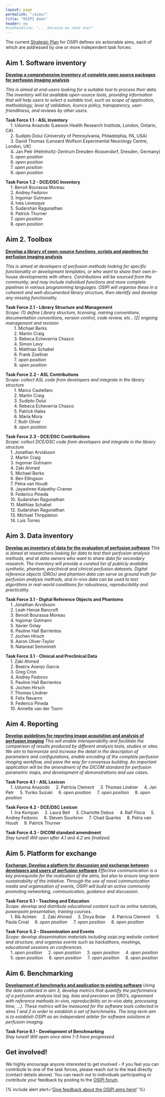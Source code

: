 ```yaml
---
layout: page
permalink: "/aims/"
title: "OSIPI Aims"
header: no
#subheadline: "... because we need one!"
---
```


The current [Strategic Plan](https://drive.google.com/file/d/14XZYB59W2rn5NIMBKEwdzht23WLa3zzN/view) for OSIPI defines six actionable aims, each of which are addressed by one or more independent task forces:


**Aim 1. Software inventory**
-----------------------------

[**Develop a comprehensive inventory of complete open source packages for perfusion imaging analysis**](/aims/software-inventory/) 

*This is aimed at end-users looking for a suitable tool to process their data. The inventory will list available open-source tools, providing information that will help users to select a suitable tool, such as scope of application, methodology, level of validation, licence policy, transparency, user-friendliness, and reviews by other users.*

   **Task Force 1.1 - ASL Inventory** <br/>
      &nbsp;&nbsp;&nbsp; 1. Udunna Anazodo (Lawson Health Research Institute, London, Ontario, CA) <br/>
      &nbsp;&nbsp;&nbsp; 2. Sudipto Dolui (University of Pennsylvania, Philadelphia, PA, USA) <br/>
      &nbsp;&nbsp;&nbsp; 3. David Thomas (Lenoard Wolfson Experimental Neurology Centre, London, UK) <br/>
      &nbsp;&nbsp;&nbsp; 4. Jan Petr (Helmholtz-Zentrum Dresden-Rossendorf, Dresden, Germany) <br/>
      &nbsp;&nbsp;&nbsp; 5. *open position* <br/>
      &nbsp;&nbsp;&nbsp; 6. *open position* <br/>
      &nbsp;&nbsp;&nbsp; 7. *open position* <br/>
      &nbsp;&nbsp;&nbsp; 8. *open position* <br/>
      
   **Task Force 1.2 - DCE/DSC Inventory** <br/>
      &nbsp;&nbsp;&nbsp; 1. Benoit Bourassa Moreau <br/>
      &nbsp;&nbsp;&nbsp; 2. Andrey Fedorov <br/>
      &nbsp;&nbsp;&nbsp; 3. Ingomar Gutmann <br/>
      &nbsp;&nbsp;&nbsp; 4. Ives Levesque <br/>
      &nbsp;&nbsp;&nbsp; 5. Sudarshan Ragunathan <br/>
      &nbsp;&nbsp;&nbsp; 6. Patrick Thurner <br/>
      &nbsp;&nbsp;&nbsp; 7. *open position* <br/>
      &nbsp;&nbsp;&nbsp; 8. *open position* <br/>
   

**Aim 2. Toolbox**
------------------

[**Develop a library of open-source functions, scripts and pipelines for perfusion imaging analysis**](/aims/toolbox/)

*This is aimed at developers of perfusion methods looking for specific functionality or development templates, or who want to share their own in-house developments with others. Contributions will be sourced from the community, and may include individual functions and more complete pipelines in various programming languages. OSIPI will organise these in a coherent and well-documented library structure, then identify and develop any missing functionality.*

   **Task Force 2.1 - Library Structure and Management** <br/>
   *Scope: (1) define Library structure, licensing, naming conventions, documentation conventions, version control, code      review, etc.. (2) ongoing management and revision* <br/>
      &nbsp;&nbsp;&nbsp;&nbsp;&nbsp;&nbsp; 1. Michael Berks <br/>
      &nbsp;&nbsp;&nbsp;&nbsp;&nbsp;&nbsp; 2. Martin Craig <br/>
      &nbsp;&nbsp;&nbsp;&nbsp;&nbsp;&nbsp; 3. Rebeca Echeverria Chasco <br/>
      &nbsp;&nbsp;&nbsp;&nbsp;&nbsp;&nbsp; 4. Simon Levy <br/>
      &nbsp;&nbsp;&nbsp;&nbsp;&nbsp;&nbsp; 5. Matthias Schabel <br/>
      &nbsp;&nbsp;&nbsp;&nbsp;&nbsp;&nbsp; 6. Frank Zoellner <br/>
      &nbsp;&nbsp;&nbsp;&nbsp;&nbsp;&nbsp; 7. *open position* <br/>
      &nbsp;&nbsp;&nbsp;&nbsp;&nbsp;&nbsp; 8. *open position* <br/>
      
   **Task Force 2.2 - ASL Contributions** <br/>
   *Scope: collect ASL code from developers and integrate in the library structure* <br/>
      &nbsp;&nbsp;&nbsp;&nbsp;&nbsp;&nbsp; 1. Marco Castellaro <br/>
      &nbsp;&nbsp;&nbsp;&nbsp;&nbsp;&nbsp; 2. Martin Craig <br/>
      &nbsp;&nbsp;&nbsp;&nbsp;&nbsp;&nbsp; 3. Sudipto Dolui <br/>
      &nbsp;&nbsp;&nbsp;&nbsp;&nbsp;&nbsp; 4. Rebeca Echeverria Chasco <br/>
      &nbsp;&nbsp;&nbsp;&nbsp;&nbsp;&nbsp; 5. Patrick Hales <br/>
      &nbsp;&nbsp;&nbsp;&nbsp;&nbsp;&nbsp; 6. Maria Mora <br/>
      &nbsp;&nbsp;&nbsp;&nbsp;&nbsp;&nbsp; 7. Ruth Oliver <br/>
      &nbsp;&nbsp;&nbsp;&nbsp;&nbsp;&nbsp; 8. *open position* <br/>
      
   **Task Force 2.3 - DCE/DSC Contributions** <br/>
   *Scope: collect DCE/DSC code from developers and integrate in the library structure* <br/>
      &nbsp;&nbsp;&nbsp; 1. Jonathan Arvidsson <br/>
      &nbsp;&nbsp;&nbsp; 2. Martin Craig <br/>
      &nbsp;&nbsp;&nbsp; 3. Ingomar Gutmann <br/>
      &nbsp;&nbsp;&nbsp; 4. Zaki Ahmed <br/>
      &nbsp;&nbsp;&nbsp; 5. Michael Berks <br/>
      &nbsp;&nbsp;&nbsp; 6. Ben Ellingson <br/>
      &nbsp;&nbsp;&nbsp; 7. Petra van Houdt <br/>
      &nbsp;&nbsp;&nbsp; 8. Jayashree Kalpathy-Cramer <br/>
      &nbsp;&nbsp;&nbsp; 9. Federico Pineda <br/>
      &nbsp;&nbsp;&nbsp; 10. Sudarshan Ragunathan <br/>
      &nbsp;&nbsp;&nbsp; 11. Matthias Schabel <br/>
      &nbsp;&nbsp;&nbsp; 12. Sudarshan Ragunathan <br/>
      &nbsp;&nbsp;&nbsp; 13. Michael Thrippleton <br/>
      &nbsp;&nbsp;&nbsp; 14. Luis Torres <br/>  

**Aim 3. Data inventory**
-------------------------

[**Develop an inventory of data for the evaluation of perfusion software**](/aims/data-inventory/) 
*This is aimed at researchers looking for data to test their perfusion analysis methods, and at data owners who want to share data for secondary research. The inventory will provide a curated list of publicly available synthetic, phantom, preclinical and clinical perfusion datasets. Digital reference objects (DROs) and phantom data can serve as ground truth for perfusion analysis methods, and in-vivo data can be used to test algorithms in real-world conditions for robustness, reproducibility and practicality.* <br/>

   **Task Force 3.1 - Digital Reference Objects and Phantoms** <br/>
      &nbsp;&nbsp;&nbsp; 1. Jonathan Arvidsson <br/>
      &nbsp;&nbsp;&nbsp; 2. Leah Henze Bancroft <br/>
      &nbsp;&nbsp;&nbsp; 3. Benoit Bourassa Moreau <br/>
      &nbsp;&nbsp;&nbsp; 4. Ingomar Gutmann <br/>
      &nbsp;&nbsp;&nbsp; 5. Xavier Golay <br/>
      &nbsp;&nbsp;&nbsp; 6. Pauline Hall Barrientos <br/>
      &nbsp;&nbsp;&nbsp; 7. Jochen Hirsch <br/>
      &nbsp;&nbsp;&nbsp; 8. Aaron Oliver-Taylor <br/>
      &nbsp;&nbsp;&nbsp; 9. Nataneal Semmineh <br/>
      
   **Task Force 3.1 - Clinical and Preclinical Data** <br/>
      &nbsp;&nbsp;&nbsp; 1. Zaki Ahmed <br/>
      &nbsp;&nbsp;&nbsp; 2. Beatrix Asenjo Garcia <br/>
      &nbsp;&nbsp;&nbsp; 3. Greg Cron <br/>
      &nbsp;&nbsp;&nbsp; 4. Andrey Fedorov <br/>
      &nbsp;&nbsp;&nbsp; 5. Pauline Hall Barrientos <br/>
      &nbsp;&nbsp;&nbsp; 6. Jochen Hirsch <br/>
      &nbsp;&nbsp;&nbsp; 7. Thomas Lindner <br/>
      &nbsp;&nbsp;&nbsp; 8. Felix Navarro <br/>
      &nbsp;&nbsp;&nbsp; 9. Federico Pineda <br/>
      &nbsp;&nbsp;&nbsp; 10. Annette van der Toorn <br/>
   

**Aim 4. Reporting**
--------------------

[**Develop guidelines for reporting image acquisition and analysis of perfusion imaging**](/aims/reporting-guidelines/) 
*This will enable interoperability and facilitate the comparison of results produced by different analysis tools, studies or sites. We aim to harmonize and increase the detail in the description of parameters and configurations, enable encoding of the complete perfusion imaging workflow, and pave the way for consensus building. An important application will be the amendment of the DICOM standard for perfusion parametric maps, and development of demonstrations and use cases.* <br/>

   **Task Force 4.1 - ASL Lexicon**<br/>
    &nbsp;&nbsp;&nbsp; 1. Udunna Anazodo
    &nbsp;&nbsp;&nbsp; 2. Patricia Clement
    &nbsp;&nbsp;&nbsp; 3. Thomas Lindner
    &nbsp;&nbsp;&nbsp; 4. Jan Petr
    &nbsp;&nbsp;&nbsp; 5. Yuriko Suzuki
    &nbsp;&nbsp;&nbsp; 6. *open position*
    &nbsp;&nbsp;&nbsp; 7. *open position*
    &nbsp;&nbsp;&nbsp; 8. *open position*
   
   **Task Force 4.2 - DCE/DSC Lexicon**<br/>
   &nbsp;&nbsp;&nbsp; 1. Ina Kompan
   &nbsp;&nbsp;&nbsp; 2. Laura Bell
   &nbsp;&nbsp;&nbsp; 3. Charlotte Debus
   &nbsp;&nbsp;&nbsp; 4. Ralf Floca
   &nbsp;&nbsp;&nbsp; 5. Andrey Fedorov
   &nbsp;&nbsp;&nbsp; 6. Steven Sourbron
   &nbsp;&nbsp;&nbsp; 7. Chad Quarles
   &nbsp;&nbsp;&nbsp; 8. Petra van Houdt
   &nbsp;&nbsp;&nbsp; 9. Patrick Thurner
   
   **Task Force 4.3 - DICOM standard amendment**<br/>
   *Stay tuned! Will open after 4.1 and 4.2 are finalized.*


**Aim 5. Platform for exchange**
--------------------------------

[**Exchange: Develop a platform for discussion and exchange between developers and users of perfusion software**](/aims/exchange/) 
*Effective communication is a key prerequisite for the realisation of the aims, but also to ensure long-term sustainability of the initiative. Through the use of novel communication media and organisation of events, OSIPI will build an active community promoting networking, communication, guidance and discussion.*<br/>

   **Task Force 5.1 - Teaching and Education**<br/>
   *Scope: develop and distribute educational content such as online tutorials, powerpoint presentation, training courses.*<br/>
   &nbsp;&nbsp;&nbsp; 1. Rik Achten
   &nbsp;&nbsp;&nbsp; 2. Zaki Ahmed
   &nbsp;&nbsp;&nbsp; 3. Divya Bolar
   &nbsp;&nbsp;&nbsp; 4. Patricia Clement
   &nbsp;&nbsp;&nbsp; 5. Paula Croal
   &nbsp;&nbsp;&nbsp; 6. *open position*
   &nbsp;&nbsp;&nbsp; 7. *open position*
   &nbsp;&nbsp;&nbsp; 8. *open position*

   **Task Force 5.2 - Dissemination and Events**<br/>
   *Scope: develop dissemination materials including osipi.org website content and structure, and organise events such as hackathons, meetings, educational sessions on conferences.<br/>*
   &nbsp;&nbsp;&nbsp; 1. *open position*
   &nbsp;&nbsp;&nbsp; 2. *open position*
   &nbsp;&nbsp;&nbsp; 3. *open position*
   &nbsp;&nbsp;&nbsp; 4. *open position*
   &nbsp;&nbsp;&nbsp; 5. *open position*
   &nbsp;&nbsp;&nbsp; 6. *open position*
   &nbsp;&nbsp;&nbsp; 7. *open position*
   &nbsp;&nbsp;&nbsp; 8. *open position*


**Aim 6. Benchmarking**
-----------------------

[**Development of benchmarks and application to existing software**](/aims/benchmarking/)
*Using the data collected in aim 3, develop metrics that quantify the performance of a perfusion analysis tool (eg. bias and precision on DRO’s, agreement with reference methods in-vivo, reproducibility on in-vivo data, processing time, …). These metrics will be measured for the software tools collected in aims 1 and 2 in order to establish a set of benchmarks. The long-term aim is to establish OSIPI as an independent arbiter for software solutions in perfusion imaging.*<br/>

   **Task Force 6.1 - Development of Benchmarking**<br/>
   *Stay tuned! Will open once aims 1-3 have progressed.*

**Get involved!**
-----------------

We highly encourage anyone interested to get involved - if you feel you can contribute to one of the task forces, please reach out to the lead directly (contact details above). You can reach out to individuals participating or contribute your feedback by posting to the [OSIPI forum](https://groups.google.com/forum/#!forum/open-source-initiative-for-perfusion-imaging).

{% include alert alert='<a href="https://docs.google.com/document/d/10OhbXTRGPuToYLy-cFof9TreX0DS_yhs_8wJeIw5SIU/edit">Give feedback about the OSIPI aims here!</a>' %}
